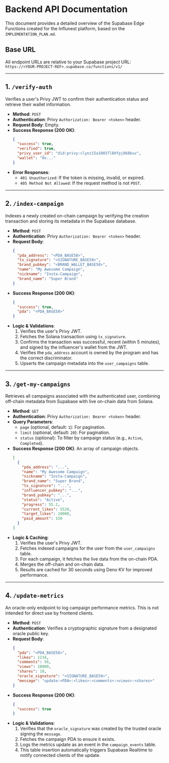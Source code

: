 # Backend API Documentation

This document provides a detailed overview of the Supabase Edge Functions created for the Influnest platform, based on the `IMPLEMENTATION_PLAN.md`.

## Base URL

All endpoint URLs are relative to your Supabase project URL:
`https://<YOUR-PROJECT-REF>.supabase.co/functions/v1/`

---

## 1. `/verify-auth`

Verifies a user's Privy JWT to confirm their authentication status and retrieve their wallet information.

- **Method**: `POST`
- **Authentication**: Privy `Authorization: Bearer <token>` header.
- **Request Body**: Empty.
- **Success Response (200 OK)**:
  ```json
  {
    "success": true,
    "verified": true,
    "privy_user_id": "did:privy:clynz15a10037l80fpj068buv",
    "wallet": "0x..."
  }
  ```
- **Error Responses**:
  - `401 Unauthorized`: If the token is missing, invalid, or expired.
  - `405 Method Not Allowed`: If the request method is not `POST`.

---

## 2. `/index-campaign`

Indexes a newly created on-chain campaign by verifying the creation transaction and storing its metadata in the Supabase database.

- **Method**: `POST`
- **Authentication**: Privy `Authorization: Bearer <token>` header.
- **Request Body**:
  ```json
  {
    "pda_address": "<PDA_BASE58>",
    "tx_signature": "<SIGNATURE_BASE58>",
    "brand_pubkey": "<BRAND_WALLET_BASE58>",
    "name": "My Awesome Campaign",
    "nickname": "Insta-Campaign",
    "brand_name": "Super Brand"
  }
  ```
- **Success Response (200 OK)**:
  ```json
  {
    "success": true,
    "pda": "<PDA_BASE58>"
  }
  ```
- **Logic & Validations**:
  1. Verifies the user's Privy JWT.
  2. Fetches the Solana transaction using `tx_signature`.
  3. Confirms the transaction was successful, recent (within 5 minutes), and signed by the influencer's wallet from the JWT.
  4. Verifies the `pda_address` account is owned by the program and has the correct discriminator.
  5. Upserts the campaign metadata into the `user_campaigns` table.

---

## 3. `/get-my-campaigns`

Retrieves all campaigns associated with the authenticated user, combining off-chain metadata from Supabase with live on-chain data from Solana.

- **Method**: `GET`
- **Authentication**: Privy `Authorization: Bearer <token>` header.
- **Query Parameters**:
  - `page` (optional, default: `1`): For pagination.
  - `limit` (optional, default: `20`): For pagination.
  - `status` (optional): To filter by campaign status (e.g., `Active`, `Completed`).
- **Success Response (200 OK)**: An array of campaign objects.
  ```json
  [
    {
      "pda_address": "...",
      "name": "My Awesome Campaign",
      "nickname": "Insta-Campaign",
      "brand_name": "Super Brand",
      "tx_signature": "...",
      "influencer_pubkey": "...",
      "brand_pubkey": "...",
      "status": "Active",
      "progress": 55.2,
      "current_likes": 5520,
      "target_likes": 10000,
      "paid_amount": 150
    }
  ]
  ```
- **Logic & Caching**:
  1. Verifies the user's Privy JWT.
  2. Fetches indexed campaigns for the user from the `user_campaigns` table.
  3. For each campaign, it fetches the live data from the on-chain PDA.
  4. Merges the off-chain and on-chain data.
  5. Results are cached for 30 seconds using Deno KV for improved performance.

---

## 4. `/update-metrics`

An oracle-only endpoint to log campaign performance metrics. This is not intended for direct use by frontend clients.

- **Method**: `POST`
- **Authentication**: Verifies a cryptographic signature from a designated oracle public key.
- **Request Body**:
  ```json
  {
    "pda": "<PDA_BASE58>",
    "likes": 1234,
    "comments": 56,
    "views": 10000,
    "shares": 10,
    "oracle_signature": "<SIGNATURE_BASE58>",
    "message": "update:<PDA>:<likes>:<comments>:<views>:<shares>"
  }
  ```
- **Success Response (200 OK)**:
  ```json
  {
    "success": true
  }
  ```
- **Logic & Validations**:
  1. Verifies that the `oracle_signature` was created by the trusted oracle signing the `message`.
  2. Fetches the campaign PDA to ensure it exists.
  3. Logs the metrics update as an event in the `campaign_events` table.
  4. This table insertion automatically triggers Supabase Realtime to notify connected clients of the update.
